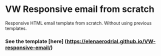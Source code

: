 # VW Responsive email from scratch

Responsive HTML email template from scratch. Without using previous templates. 


### See the template [here] (https://elenaerodrial.github.io/VW-responsive-email/)
